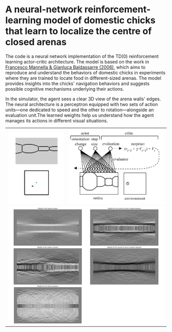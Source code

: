 # A neural-network reinforcement-learning model of domestic chicks that learn to localize the centre of closed arenas

The code is a neural network implementation of the TD(0) reinforcement learning actor-critic architecture. The model is based on the work in [Francesco Mannella & Gianluca Baldassarre (2006)](https://royalsocietypublishing.org/doi/10.1098/rstb.2006.1966), which aims to reproduce and understand the behaviors of domestic chicks in experiments where they are trained to locate food in different-sized arenas. The model provides insights into the chicks' navigation behaviors and suggests possible cognitive mechanisms underlying their actions. 

In the simulator, the agent sees a clear 3D view of the arena walls' edges. The neural architecture is a perceptron equipped with two sets of action units—one dedicated to speed and the other to rotation—alongside an evaluation unit.The learned weights help us understand how the agent manages its actions in different visual situations.

<table>
<tbody>
  <tr>
    <td><img  src="docs/demo.gif" width="300">
    <td><img src="docs/model.png" width="510">
  </tr>
  <tr>
    <td  colspan="2"><img width="840" src="docs/analysis.png"> </td>
  </tr>
</tbody>

